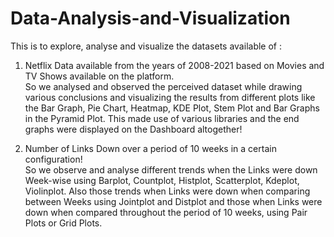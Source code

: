 # Data-Analysis-and-Visualization

This is to explore, analyse and visualize the datasets available of :<br>

1) Netflix Data available from the years of 2008-2021 based on Movies and TV Shows available on the platform.<br>
So we analysed and observed the perceived dataset while drawing various conclusions and visualizing the results from different plots like the Bar Graph, Pie Chart, Heatmap, KDE Plot, Stem Plot and Bar Graphs in the Pyramid Plot. This made use of various libraries and the end graphs were displayed on the Dashboard altogether! <br>

2) Number of Links Down over a period of 10 weeks in a certain configuration!<br>
So we observe and analyse different trends when the  Links were down Week-wise using Barplot, Countplot, Histplot, Scatterplot, Kdeplot, Violinplot. Also those trends when Links were down when comparing between Weeks using Jointplot and Distplot and those when Links were down when compared throughout the period of 10 weeks, using Pair Plots or Grid Plots.
